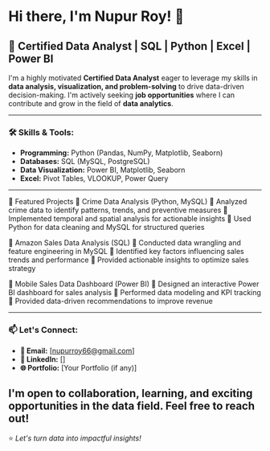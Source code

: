 # Hi there, I'm Nupur Roy! 👋

## 🚀 Certified Data Analyst | SQL | Python | Excel | Power BI 

I'm a highly motivated **Certified Data Analyst** eager to leverage my skills in **data analysis, visualization, and problem-solving** to drive data-driven decision-making. I'm actively seeking **job opportunities** where I can contribute and grow in the field of **data analytics**.

---

### 🛠 Skills & Tools:
- **Programming:** Python (Pandas, NumPy, Matplotlib, Seaborn)
- **Databases:** SQL (MySQL, PostgreSQL)
- **Data Visualization:** Power BI,  Matplotlib, Seaborn
- **Excel:** Pivot Tables, VLOOKUP, Power Query

---
📂 Featured Projects
📌 Crime Data Analysis (Python, MySQL)
🔹 Analyzed crime data to identify patterns, trends, and preventive measures
🔹 Implemented temporal and spatial analysis for actionable insights
🔹 Used Python for data cleaning and MySQL for structured queries

📌 Amazon Sales Data Analysis (SQL)
🔹 Conducted data wrangling and feature engineering in MySQL
🔹 Identified key factors influencing sales trends and performance
🔹 Provided actionable insights to optimize sales strategy

📌 Mobile Sales Data Dashboard (Power BI)
🔹 Designed an interactive Power BI dashboard for sales analysis
🔹 Performed data modeling and KPI tracking
🔹 Provided data-driven recommendations to improve revenue



---

### 📫 Let's Connect:
- **📧 Email:** [nupurroy66@gmail.com]
- **🔗 LinkedIn:** []
- **🌐 Portfolio:** [Your Portfolio (if any)]

I'm open to collaboration, learning, and exciting opportunities in the data field. Feel free to reach out!
---

⭐️ _Let's turn data into impactful insights!_
